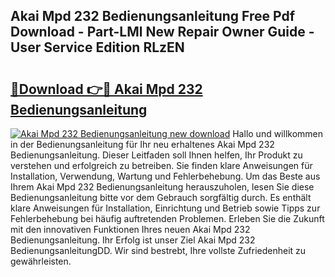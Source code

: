 ## Akai Mpd 232 Bedienungsanleitung Free Pdf Download - Part-LMl New Repair Owner Guide - User Service Edition RLzEN

# <h2><a href="http://df35ruh.blite.top/?on=Akai+Mpd+232+Bedienungsanleitung">🔗Download 👉🔴 Akai Mpd 232 Bedienungsanleitung</a></h2>

[![Akai Mpd 232 Bedienungsanleitung new download](https://i.imgur.com/lujVjoI.png)](http://df35ruh.blite.top/?on=Akai+Mpd+232+Bedienungsanleitung)
Hallo und willkommen in der Bedienungsanleitung für Ihr neu erhaltenes Akai Mpd 232 Bedienungsanleitung. Dieser Leitfaden soll Ihnen helfen, Ihr Produkt zu verstehen und erfolgreich zu betreiben. Sie finden klare Anweisungen für Installation, Verwendung, Wartung und Fehlerbehebung. Um das Beste aus Ihrem Akai Mpd 232 Bedienungsanleitung herauszuholen, lesen Sie diese Bedienungsanleitung bitte vor dem Gebrauch sorgfältig durch. Es enthält klare Anweisungen für Installation, Einrichtung und Betrieb sowie Tipps zur Fehlerbehebung bei häufig auftretenden Problemen. Erleben Sie die Zukunft mit den innovativen Funktionen Ihres neuen Akai Mpd 232 Bedienungsanleitung. Ihr Erfolg ist unser Ziel Akai Mpd 232 BedienungsanleitungDD. Wir sind bestrebt, Ihre vollste Zufriedenheit zu gewährleisten.
